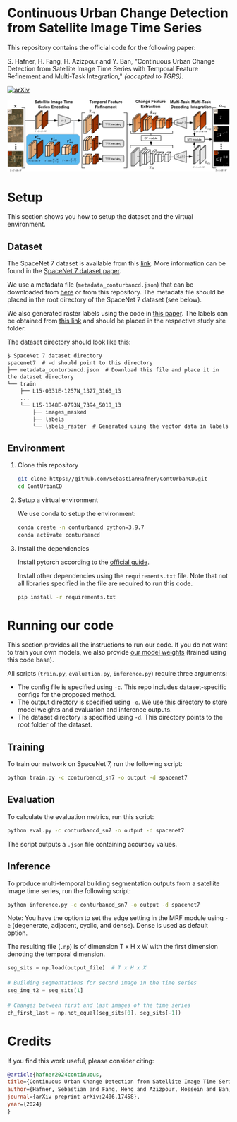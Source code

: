# Continuous Urban Change Detection from Satellite Image Time Series

This repository contains the official code for the following paper:

S. Hafner, H. Fang, H. Azizpour and Y. Ban, "Continuous Urban Change Detection from Satellite Image Time Series with Temporal Feature Refinement and Multi-Task Integration," *(accepted to TGRS)*.

[![arXiv](https://img.shields.io/badge/arXiv-2406.17458-b31b1b.svg)](https://arxiv.org/abs/2406.17458)



![overview](figures/overview.jpg)




# Setup

This section shows you how to setup the dataset and the virtual environment.

## Dataset

The SpaceNet 7 dataset is available from this [link](https://spacenet.ai/sn7-challenge/). More information can be found in the [SpaceNet 7 dataset paper](https://openaccess.thecvf.com/content/CVPR2021/html/Van_Etten_The_Multi-Temporal_Urban_Development_SpaceNet_Dataset_CVPR_2021_paper.html).

We use a metadata file (`metadata_conturbancd.json`) that can be downloaded from [here](https://drive.google.com/file/d/1wzRZ9iS2lOu24OArkG5n5tQaNrRQ6As6/view?usp=drive_link) or from this repository. The metadata file should be placed in the root directory of the SpaceNet 7 dataset (see below). 

We also generated raster labels using the code in [this paper](https://doi.org/10.1109/IGARSS46834.2022.9883982). The labels can be obtained from [this link](https://drive.google.com/file/d/1ZHcZ0qfcymBJ4_hHcpDz6UpwvOiRZccB/view?usp=sharing) and should be placed in the respective study site folder.

The dataset directory should look like this:

```
$ SpaceNet 7 dataset directory
spacenet7  # -d should point to this directory
├── metadata_conturbancd.json  # Download this file and place it in the dataset directory
└── train
    ├── L15-0331E-1257N_1327_3160_13
    ...
    └── L15-1848E-0793N_7394_5018_13
        ├── images_masked
        ├── labels
        └── labels_raster  # Generated using the vector data in labels
```



## Environment

1. Clone this repository

    ```bash
    git clone https://github.com/SebastianHafner/ContUrbanCD.git
    cd ContUrbanCD
    ```

2. Setup a virtual environment

    We use conda to setup the environment:
    ```bash
    conda create -n conturbancd python=3.9.7
    conda activate conturbancd
   ```

3. Install the dependencies
    
    Install pytorch according to the [official guide](https://pytorch.org/get-started/locally/).
    
    Install other dependencies using the `requirements.txt` file. Note that not all libraries specified in the file are required to run this code.
    ```bash
    pip install -r requirements.txt
   ```



# Running our code

This section provides all the instructions to run our code. If you do not want to train your own models, we also provide [our model weights](https://drive.google.com/drive/folders/1GA4_GM4li-K8gpCltFjM0x0W46k7iol5?usp=sharing) (trained using this code base).

All scripts (`train.py`, `evaluation.py`, `inference.py`) require three arguments:
- The config file is specified using `-c`. This repo includes dataset-specific configs for the proposed method. 
- The output directory is specified using `-o`. We use this directory to store model weights and evaluation and inference outputs.
- The dataset directory is specified using `-d`. This directory points to the root folder of the dataset.


## Training

To train our network on SpaceNet 7, run the following script:
 ```bash
 python train.py -c conturbancd_sn7 -o output -d spacenet7
 ```


## Evaluation

To calculate the evaluation metrics, run this script:
 ```bash
 python eval.py -c conturbancd_sn7 -o output -d spacenet7
 ```

The script outputs a `.json` file containing accuracy values.


## Inference

To produce multi-temporal building segmentation outputs from a satellite image time series, run the following script:

 ```bash
 python inference.py -c conturbancd_sn7 -o output -d spacenet7
 ```

Note: You have the option to set the edge setting in the MRF module using `-e` (degenerate, adjacent, cyclic, and dense). Dense is used as default option.

The resulting file (`.np`) is of dimension T x H x W with the first dimension denoting the temporal dimension.

```python
seg_sits = np.load(output_file)  # T x H x X

# Building segmentations for second image in the time series
seg_img_t2 = seg_sits[1]

# Changes between first and last images of the time series
ch_first_last = np.not_equal(seg_sits[0], seg_sits[-1])
```

# Credits

If you find this work useful, please consider citing:



  ```bibtex
@article{hafner2024continuous,
  title={Continuous Urban Change Detection from Satellite Image Time Series with Temporal Feature Refinement and Multi-Task Integration},
  author={Hafner, Sebastian and Fang, Heng and Azizpour, Hossein and Ban, Yifang},
  journal={arXiv preprint arXiv:2406.17458},
  year={2024}
}
  ```
  